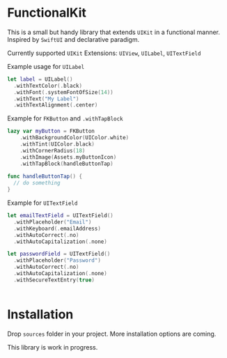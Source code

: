 # FunctionalKit
This is a small but handy library that extends `UIKit` in a functional manner.
Inspired by `SwiftUI` and declarative paradigm.

Currently supported `UIKit` Extensions:
`UIView`, `UILabel`, `UITextField`

Example usage for `UILabel`
```swift
let label = UILabel()
  .withTextColor(.black)
  .withFont(.systemFontOfSize(14))
  .withText("My Label")
  .withTextAlignment(.center)
```

Example for `FKButton` and `.withTapBlock`
```swift
lazy var myButton = FKButton
    .withBackgroundColor(UIColor.white)
    .withTint(UIColor.black)
    .withCornerRadius(18)
    .withImage(Assets.myButtonIcon)
    .withTapBlock(handleButtonTap)
    
func handleButtonTap() {
  // do something
}
```
Example for `UITextField`
```swift 
let emailTextField = UITextField()
  .withPlaceholder("Email")
  .withKeyboard(.emailAddress)
  .withAutoCorrect(.no)
  .withAutoCapitalization(.none)

let passwordField = UITextField()
  .withPlaceholder("Password")
  .withAutoCorrect(.no)
  .withAutoCapitalization(.none)
  .withSecureTextEntry(true)
  
```



# Installation
Drop `sources` folder in your project. More installation options are coming.

This library is work in progress.
